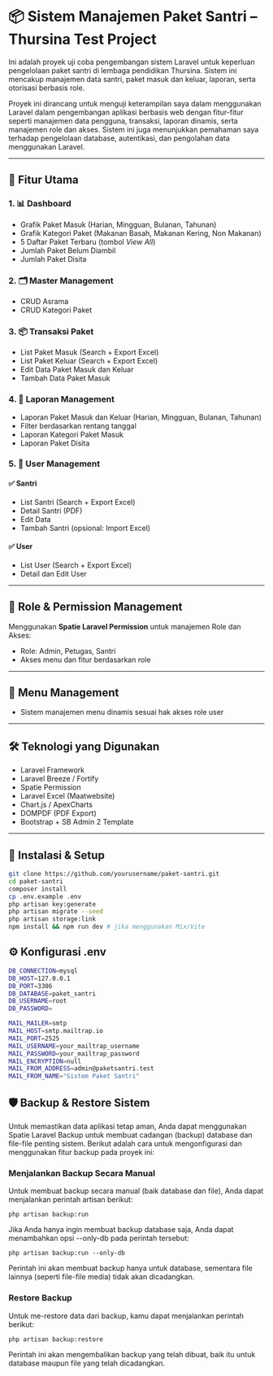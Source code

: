 # 📦 Sistem Manajemen Paket Santri – Thursina Test Project

Ini adalah proyek uji coba pengembangan sistem Laravel untuk keperluan pengelolaan paket santri di lembaga pendidikan Thursina. Sistem ini mencakup manajemen data santri, paket masuk dan keluar, laporan, serta otorisasi berbasis role.

Proyek ini dirancang untuk menguji keterampilan saya dalam menggunakan Laravel dalam pengembangan aplikasi berbasis web dengan fitur-fitur seperti manajemen data pengguna, transaksi, laporan dinamis, serta manajemen role dan akses. Sistem ini juga menunjukkan pemahaman saya terhadap pengelolaan database, autentikasi, dan pengolahan data menggunakan Laravel.

---

## 🎯 Fitur Utama

### 1. 📊 Dashboard
- Grafik Paket Masuk (Harian, Mingguan, Bulanan, Tahunan)
- Grafik Kategori Paket (Makanan Basah, Makanan Kering, Non Makanan)
- 5 Daftar Paket Terbaru (tombol *View All*)
- Jumlah Paket Belum Diambil
- Jumlah Paket Disita

### 2. 🗂 Master Management
- CRUD Asrama
- CRUD Kategori Paket

### 3. 📦 Transaksi Paket
- List Paket Masuk (Search + Export Excel)
- List Paket Keluar (Search + Export Excel)
- Edit Data Paket Masuk dan Keluar
- Tambah Data Paket Masuk

### 4. 📑 Laporan Management
- Laporan Paket Masuk dan Keluar (Harian, Mingguan, Bulanan, Tahunan)
- Filter berdasarkan rentang tanggal
- Laporan Kategori Paket Masuk
- Laporan Paket Disita

### 5. 👥 User Management

#### ✅ Santri
- List Santri (Search + Export Excel)
- Detail Santri (PDF)
- Edit Data
- Tambah Santri (opsional: Import Excel)

#### ✅ User
- List User (Search + Export Excel)
- Detail dan Edit User

---

## 🔐 Role & Permission Management

Menggunakan **Spatie Laravel Permission** untuk manajemen Role dan Akses:

- Role: Admin, Petugas, Santri
- Akses menu dan fitur berdasarkan role

---

## 🧭 Menu Management

- Sistem manajemen menu dinamis sesuai hak akses role user

---

## 🛠 Teknologi yang Digunakan

- Laravel Framework
- Laravel Breeze / Fortify
- Spatie Permission
- Laravel Excel (Maatwebsite)
- Chart.js / ApexCharts
- DOMPDF (PDF Export)
- Bootstrap + SB Admin 2 Template

---

## 🚀 Instalasi & Setup

```bash
git clone https://github.com/yourusername/paket-santri.git
cd paket-santri
composer install
cp .env.example .env
php artisan key:generate
php artisan migrate --seed
php artisan storage:link
npm install && npm run dev # jika menggunakan Mix/Vite
```

## ⚙️ Konfigurasi .env
```bash
DB_CONNECTION=mysql
DB_HOST=127.0.0.1
DB_PORT=3306
DB_DATABASE=paket_santri
DB_USERNAME=root
DB_PASSWORD=

MAIL_MAILER=smtp
MAIL_HOST=smtp.mailtrap.io
MAIL_PORT=2525
MAIL_USERNAME=your_mailtrap_username
MAIL_PASSWORD=your_mailtrap_password
MAIL_ENCRYPTION=null
MAIL_FROM_ADDRESS=admin@paketsantri.test
MAIL_FROM_NAME="Sistem Paket Santri"
```

## 🛡️ Backup & Restore Sistem
Untuk memastikan data aplikasi tetap aman, Anda dapat menggunakan Spatie Laravel Backup untuk membuat cadangan (backup) database dan file-file penting sistem. Berikut adalah cara untuk mengonfigurasi dan menggunakan fitur backup pada proyek ini:

### Menjalankan Backup Secara Manual
Untuk membuat backup secara manual (baik database dan file), Anda dapat menjalankan perintah artisan berikut:
```
php artisan backup:run
```
Jika Anda hanya ingin membuat backup database saja, Anda dapat menambahkan opsi --only-db pada perintah tersebut:

```
php artisan backup:run --only-db
```
Perintah ini akan membuat backup hanya untuk database, sementara file lainnya (seperti file-file media) tidak akan dicadangkan.

### Restore Backup
Untuk me-restore data dari backup, kamu dapat menjalankan perintah berikut:
```
php artisan backup:restore
```
Perintah ini akan mengembalikan backup yang telah dibuat, baik itu untuk database maupun file yang telah dicadangkan.